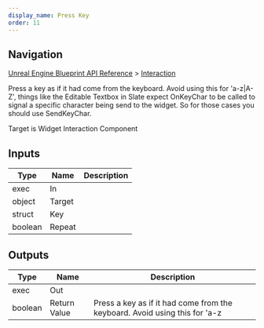 ```yaml
---
display_name: Press Key
order: 11
---
```

## Navigation

[Unreal Engine Blueprint API Reference](https://dev.epicgames.com/documentation/en-us/unreal-engine/BlueprintAPI) > [Interaction](https://dev.epicgames.com/documentation/en-us/unreal-engine/BlueprintAPI/Interaction)

Press a key as if it had come from the keyboard. Avoid using this for 'a-z|A-Z', things like
the Editable Textbox in Slate expect OnKeyChar to be called to signal a specific character being
send to the widget. So for those cases you should use SendKeyChar.

Target is Widget Interaction Component

## Inputs

| Type | Name | Description |
| --- | --- | --- |
| exec | In |  |
| object | Target |  |
| struct | Key |  |
| boolean | Repeat |  |

## Outputs

| Type | Name | Description |
| --- | --- | --- |
| exec | Out |  |
| boolean | Return Value | Press a key as if it had come from the keyboard. Avoid using this for 'a-z|A-Z', things likethe Editable Textbox in Slate expect OnKeyChar to be called to signal a specific character beingsend to the widget. So for those cases you should use SendKeyChar. |
